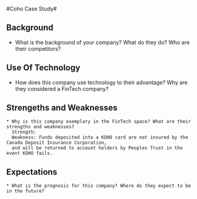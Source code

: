 
#Coho Case Study#

## Background ##
* What is the background of your company? What do they do? Who are their competitors?

## Use Of Technology ##
* How does this company use technology to their advantage? Why are they considered a FinTech company?

## Strengeths and Weaknesses ##
    * Why is this company exemplary in the FinTech space? What are their strengths and weaknesses?
      Strength: 
      Weakness: Funds deposited into a KOHO card are not insured by the Canada Deposit Insurance Corporation, 
      and will be returned to account holders by Peoples Trust in the event KOHO fails.

## Expectations ##
    * What is the prognosis for this company? Where do they expect to be in the future?
